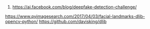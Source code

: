 1. https://ai.facebook.com/blog/deepfake-detection-challenge/


https://www.pyimagesearch.com/2017/04/03/facial-landmarks-dlib-opencv-python/
https://github.com/davisking/dlib


